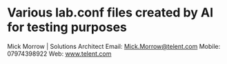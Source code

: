 # Various lab.conf files created by AI for testing purposes

Mick Morrow  | Solutions Architect
Email: Mick.Morrow@telent.com
Mobile: 07974398922
Web: www.telent.com
